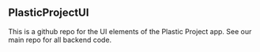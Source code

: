 ## PlasticProjectUI

This is a github repo for the UI elements of the Plastic Project app. See our main repo for all backend code.
